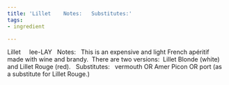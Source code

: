 ```yaml
---
title: 'Lillet    Notes:   Substitutes:'
tags:
- ingredient

---
```

Lillet     lee-LAY   Notes:   This is an expensive and light French apéritif made with wine and brandy.  There are two versions:  Lillet Blonde (white) and Lillet Rouge (red).   Substitutes:    vermouth OR Amer Picon OR port (as a substitute for Lillet Rouge.)
